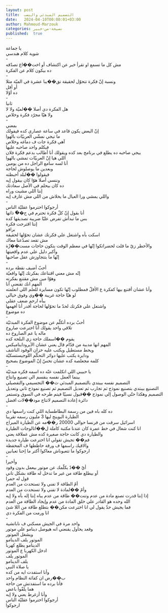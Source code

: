 ```yaml
---
layout: post
title:  التصميم المبدئي والنصب
date:   2024-04-10T00:00:01+03:00
author: Mahmoud-Marzouk
categories: نصيحة-من-خبير
published:  true
---
```

يا جماعة\
شوية كلام هندسي\
-\
مش كل ما تسمع او تقرأ خبر عن اكتشاف أو اخت��اع تصدّقه\
ده بيكون كلام عن الفكرة\
-\
ونسبة إنّ فكرة تتحوّل لحقيقة تق��يبا عشرة في الميّة مثلا\
أو أقل\
ده أوّلا\
-\
ثانيا\
هل الفكرة دي أصلا ��لميّة ولا لا\
ولا هيّا مجرّد فكرة وخلاص\
-\
بمعني\
إنّ البعض يكون قاعد في ساعة عصاري كده فيقولك\
ما تيجي نمشّي العربيّات بالهوا\
آهي فكرة جات ف دماغه وخلاص\
فيكلم واحد صاحبه عليها\
ييجي صاحبه ده يطلع في برنامج بعد كده ويقولك أنا أطالب بدعم فكرة
فلان\
اللي هيا إنّ العربيّات تمشي بالهوا\
أنا لسه سامع الراجل ده من يومين\
وبعدين ما يوصلوش لحاجة\
فيقولوا ��لبلد أحبطته\
وننسي أصلا هوّا كان بيقول إيه\
ده كان بيحلم في الأصل سعادتك\
إنتا اللي مشيت وراه\
واللي يمشي ورا العيال ما يخلاش من اللي مش عارف إيه\
-\
أرجوكوا احترموا عقليّة الناس\
أنا بقول إنّ كلّ فكرة تحترم في ح��ّ ذاتها\
بس ما تبدأش تفرض عليّا ضريبة تصديقها كده\
إنتا اقترحت فكرة\
برافو\
اسكت بأه واشتغل علي فكرتك عشان تحوّلها لحقيقة\
مش تقعد تصدّعنا معاك\
والأخطر زيّ ما قلت لحضراتكوا إنّها في معظم الوقت بتكون حاجات
مست��زّة\
وأكبر دليل علي عدم واقعيتها\
إنّها ما بتتجاوزش عقل صاحبها\
-\
أحبّ أضيف نقطة برده\
إنّه مش معني اقتناعك بفكرتك إنّها واقعيّة\
وهوّا مين مش مقتنع بفكرته\
المهم انك تقنعني أنا\
وأنا عشان أقتنع بيها كفكرة ع الأقلّ فمطلوب إنّها تكون مسايرة للعلم اللي
اتعلمته\
لو هيّا حاجة غريبة ��وي وفوق خيالي\
يبأه ارحم ضعف عقلي\
واشتغل علي فكرتك لحدّ ما تحوّلها لحاجة أقدر أنا أفهمها\
ده موضوع\
-\
أحبّ برده أتكلّم عن موضوع الفكرة المبدئيّة\
تلاقي واحد يقولك أنا اخترعت صاروخ\
ماله يا عم الصاروخ ده\
يقوم ��اسملك حاجة زي البلحة كده\
المهم انها مدببة من قدّام قال يعني عشان الآيرودايناميكس\
ويحط مستطيل ويكتب عليه خزان الوقود الناشف\
ودايرة يكتب عليها دوائر التحكّم اللوجيستسكيّة\
كلمة مجعلصة كده عشان تحسّ إنّ الموضوع بصحيح\
-\
يا حبيبي اللي اتكلمت عنّه ده اسمه فكره مبدئيّة\
بينما العمل نفسه ينقسم الي تصنيع وانتاج\
التصميم نفسه بيبتدي بالتصميم المبدئي ث�� التجسيمي والتفصيلي\
التصنيع بيبتدي بتصنيع نموذج ثم تجارب ثم تعديل التصميم ثم تصنيع نموذج
ثاني وتعديل التصميم وهكذا حتّي الوصول إلي نموذج ��قبول نسبيّا فيتم طرحه في
السوق وتستمر دائرة إعادة التصميم لانتاج مود��لات افضل\
-\
ده كله باه فين من رسمة البطاطساية اللي كنت راسمها دي\
الطيارة البوينج ليها 3 مليون رسمه تقريبا\
اسرائيل سرقت من فرنسا حوالي 20000 ر��مه عن الطيارة الميراج\
انا كنت شغال في خط عمرة كان عندنا مكتبة كاملة ل��اتالوجات
الطيارة\
والطيارة دي كانت حاجة صغيرة كده مش عملاقة يعني\
فم�� تجيش تقولي انا اخترعت طيارة جديدة\
والاقيك راسمها ف ورقة حاططها ف المحفظة\
ارجوكوا ما تتعبوناش معاكوا أكتر ما إحنا تعبانين\
-\
وأخيرا\
أيّ ��دّ يكلّمك عن موتور بيعمل بدون وقود\
أو بيطلع طاقة من غير ما تدخل له طاقة بشكل تاني\
قول له حمرا\
أمّ الطاقة لا تفني ولا تستحدث من العدم\
وأمّ ��لمادة لا تفني ولا تستحدث من العدم\
إذا إنتا قدرت تصنع مادة من عدم وتنت�� طاقة من عدم يباه إنتا إله بأه ولا
إيه\
الله وحده هو القادر علي خلق المادة من عدم وإيجاد الطاقة من
العدم\
فما يجيش حدّ يقول لي انا اخترعت مكن�� بتطلع طاقة من اللا شئ\
انا ورمت من الفكرة دي\
-\
واحد مرة في الجيش مسكني ف ناباتشية\
وقعد يحاول يقنعني انه هيوصل دينامو علي موتور\
ويشغل الموتور\
الموتور يلف الدينامو\
الدينامو يطلع كهربا\
ادخل الكهربا ع الموتور\
الموتور يلف\
يلف الدينامو\
يا صلاة النبي\
وأنا استفدت ايه من كده\
ب��رض ان كفائة النظام واحد\
فأنا برده ما استفدتش من حاجة\
هما يلفّوا باعض\
وأنا أزغرط يعني ولا إيه\
أرجوكوا احترموا عقليّة الناس\
ارجوكوا
